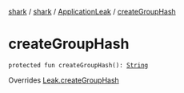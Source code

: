 [shark](../../index.md) / [shark](../index.md) / [ApplicationLeak](index.md) / [createGroupHash](./create-group-hash.md)

# createGroupHash

`protected fun createGroupHash(): `[`String`](https://kotlinlang.org/api/latest/jvm/stdlib/kotlin/-string/index.html)

Overrides [Leak.createGroupHash](../-leak/create-group-hash.md)

